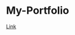 # My-Portfolio

<a href="https://htmlpreview.github.io/?https://raw.githubusercontent.com/potdukhe12/My-Portfolio/main/Saurabh%20Potdukhe.html " target="_blank">
  Link
</a>
